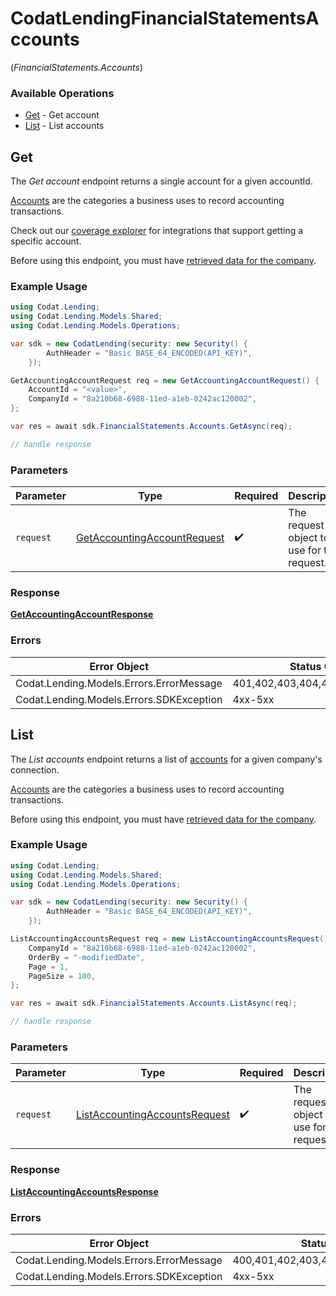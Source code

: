 # CodatLendingFinancialStatementsAccounts
(*FinancialStatements.Accounts*)

### Available Operations

* [Get](#get) - Get account
* [List](#list) - List accounts

## Get

The *Get account* endpoint returns a single account for a given accountId.

[Accounts](https://docs.codat.io/lending-api#/schemas/Account) are the categories a business uses to record accounting transactions.

Check out our [coverage explorer](https://knowledge.codat.io/supported-features/accounting?view=tab-by-data-type&dataType=chartOfAccounts) for integrations that support getting a specific account.

Before using this endpoint, you must have [retrieved data for the company](https://docs.codat.io/lending-api#/operations/refresh-company-data).


### Example Usage

```csharp
using Codat.Lending;
using Codat.Lending.Models.Shared;
using Codat.Lending.Models.Operations;

var sdk = new CodatLending(security: new Security() {
        AuthHeader = "Basic BASE_64_ENCODED(API_KEY)",
    });

GetAccountingAccountRequest req = new GetAccountingAccountRequest() {
    AccountId = "<value>",
    CompanyId = "8a210b68-6988-11ed-a1eb-0242ac120002",
};

var res = await sdk.FinancialStatements.Accounts.GetAsync(req);

// handle response
```

### Parameters

| Parameter                                                                             | Type                                                                                  | Required                                                                              | Description                                                                           |
| ------------------------------------------------------------------------------------- | ------------------------------------------------------------------------------------- | ------------------------------------------------------------------------------------- | ------------------------------------------------------------------------------------- |
| `request`                                                                             | [GetAccountingAccountRequest](../../Models/Operations/GetAccountingAccountRequest.md) | :heavy_check_mark:                                                                    | The request object to use for the request.                                            |


### Response

**[GetAccountingAccountResponse](../../Models/Operations/GetAccountingAccountResponse.md)**
### Errors

| Error Object                             | Status Code                              | Content Type                             |
| ---------------------------------------- | ---------------------------------------- | ---------------------------------------- |
| Codat.Lending.Models.Errors.ErrorMessage | 401,402,403,404,409,429,500,503          | application/json                         |
| Codat.Lending.Models.Errors.SDKException | 4xx-5xx                                  | */*                                      |

## List

﻿The *List accounts* endpoint returns a list of [accounts](https://docs.codat.io/lending-api#/schemas/Account) for a given company's connection.

[Accounts](https://docs.codat.io/lending-api#/schemas/Account) are the categories a business uses to record accounting transactions.

Before using this endpoint, you must have [retrieved data for the company](https://docs.codat.io/lending-api#/operations/refresh-company-data).

### Example Usage

```csharp
using Codat.Lending;
using Codat.Lending.Models.Shared;
using Codat.Lending.Models.Operations;

var sdk = new CodatLending(security: new Security() {
        AuthHeader = "Basic BASE_64_ENCODED(API_KEY)",
    });

ListAccountingAccountsRequest req = new ListAccountingAccountsRequest() {
    CompanyId = "8a210b68-6988-11ed-a1eb-0242ac120002",
    OrderBy = "-modifiedDate",
    Page = 1,
    PageSize = 100,
};

var res = await sdk.FinancialStatements.Accounts.ListAsync(req);

// handle response
```

### Parameters

| Parameter                                                                                 | Type                                                                                      | Required                                                                                  | Description                                                                               |
| ----------------------------------------------------------------------------------------- | ----------------------------------------------------------------------------------------- | ----------------------------------------------------------------------------------------- | ----------------------------------------------------------------------------------------- |
| `request`                                                                                 | [ListAccountingAccountsRequest](../../Models/Operations/ListAccountingAccountsRequest.md) | :heavy_check_mark:                                                                        | The request object to use for the request.                                                |


### Response

**[ListAccountingAccountsResponse](../../Models/Operations/ListAccountingAccountsResponse.md)**
### Errors

| Error Object                             | Status Code                              | Content Type                             |
| ---------------------------------------- | ---------------------------------------- | ---------------------------------------- |
| Codat.Lending.Models.Errors.ErrorMessage | 400,401,402,403,404,409,429,500,503      | application/json                         |
| Codat.Lending.Models.Errors.SDKException | 4xx-5xx                                  | */*                                      |
